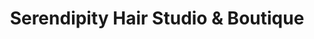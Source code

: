 ---
title: "Serendipity Hair Studio & Boutique"
url: /boone/serendipity-hair-studio-and-boutique/
shop: hairdresser
---